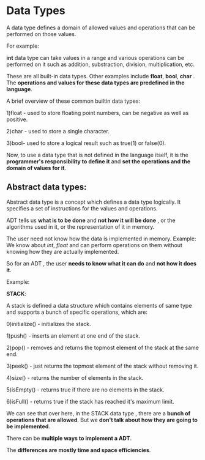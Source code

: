 # Data Types
A data type defines a domain of allowed values and operations that can be performed on those values.

For example:

   __int__ data type can take values in a range and various operations can be performed on it such as addition, substraction, division, multiplication, etc.
   
These are all built-in data types. Other examples include __float__, __bool__, __char__ . The __operations and values for these data types are predefined in the language__. 
   
A brief overview of these common builtin data types:

1)float - used to store floating point numbers, can be negative as well as positive.

2)char - used to store a single character.

3)bool- used to store a logical result such as true(1) or false(0).

Now, to use a data type that is not defined in the language itself, it is the __programmer's responsibility to define it__ and __set the operations and the domain of values for it__.


## Abstract data types:

Abstract data type is a concept which defines a data type logically. It specifies a set of instructions for the values and operations. 

ADT tells us __what is to be done__ and __not how it will be done__ , or the algorithms used in it, or the representation of it in memory.

The user need not know how the data is implemented in memory. Example: We know about _int_, _float_ and can perform operations on them without knowing how they are actually implemented. 

So for an ADT , the user __needs to know what it can do__ and __not how it does it__. 

Example:

  __STACK__:
  
  A stack is defined a data structure which contains elements of same type and supports a bunch of specific operations, which are:
  
  0)initialize() - initializes the stack.
  
  1)push() - inserts an element at one end of the stack.
  
  2)pop() - removes and returns the topmost element of the stack at the same end.
  
  3)peek() - just returns the topmost element of the stack without removing it.
  
  4)size() - returns the number of elements in the stack.
  
  5)isEmpty() - returns true if there are no elements in the stack.
  
  6)isFull() - returns true if the stack has reached it's maximum limit.
        

We can see that over here, in the STACK data type , there are a __bunch of operations that are allowed__. But we __don't talk about how they are going to be implemented__. 

There can be __multiple ways to implement a ADT__.  
        
The __differences are mostly time and space efficiencies__.         
        

